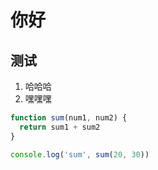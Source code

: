 # 你好

## 测试

1. 哈哈哈
2. 嘿嘿嘿

```js
function sum(num1, num2) {
  return sum1 + sum2
}

console.log('sum', sum(20, 30))
```
